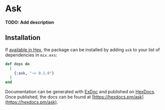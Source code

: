 # Ask

**TODO: Add description**

## Installation

If [available in Hex](https://hex.pm/docs/publish), the package can be installed
by adding `ask` to your list of dependencies in `mix.exs`:

```elixir
def deps do
  [
    {:ask, "~> 0.1.0"}
  ]
end
```

Documentation can be generated with [ExDoc](https://github.com/elixir-lang/ex_doc)
and published on [HexDocs](https://hexdocs.pm). Once published, the docs can
be found at [https://hexdocs.pm/ask](https://hexdocs.pm/ask).

